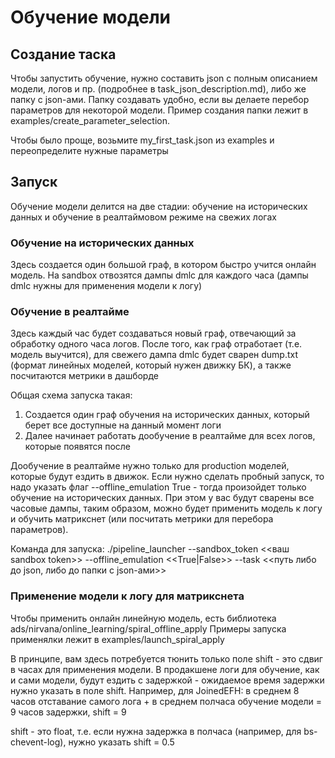 # Обучение модели

## Создание таска
Чтобы запустить обучение, нужно составить json с полным описанием модели, логов и пр. (подробнее в task_json_description.md), 
либо же папку с json-ами. Папку создавать удобно, если вы делаете перебор параметров для некоторой модели. Пример создания папки
лежит в examples/create_parameter_selection.

Чтобы было проще, возьмите my_first_task.json из examples и переопределите нужные параметры

## Запуск 
Обучение модели делится на две стадии: обучение на исторических данных и обучение в реалтаймовом режиме на свежих логах

### Обучение на исторических данных
Здесь создается один большой граф, в котором быстро учится онлайн модель. На sandbox отвозятся дампы dmlc для каждого часа
(дампы dmlc нужны для применения модели к логу)

### Обучение в реалтайме
Здесь каждый час будет создаваться новый граф, отвечающий за обработку одного часа логов. После того, как граф отработает (т.е. модель выучится), 
для свежего дампа dmlc будет сварен dump.txt (формат линейных моделей, который нужен движку БК), а также посчитаются метрики в дашборде

Общая схема запуска такая: 
1. Создается один граф обучения на исторических данных, который берет все доступные на данный момент логи
2. Далее начинает работать дообучение в реалтайме для всех логов, которые появятся после

Дообучение в реалтайме нужно только для production моделей, которые будут ездить в движок. Если нужно сделать пробный запуск, 
то надо указать флаг --offline_emulation True - тогда произойдет только обучение на исторических данных. При этом у вас будут
сварены все часовые дампы, таким образом, можно будет применить модель к логу и обучить матрикснет (или посчитать метрики для перебора параметров).

Команда для запуска:
./pipeline_launcher --sandbox_token <<ваш sandbox token>> --offline_emulation <<True|False>> --task <<путь либо до json, либо до папки с json-ами>>

### Применение модели к логу для матрикснета
Чтобы применить онлайн линейную модель, есть библиотека ads/nirvana/online_learning/spiral_offline_apply
Примеры запуска применялки лежит в examples/launch_spiral_apply

В принципе, вам здесь потребуется тюнить только поле shift - это сдвиг в часах для применения модели.
В продакшене логи для обучение, как и сами модели, будут ездить с задержкой - ожидаемое время задержки нужно указать в поле shift.
Например, для JoinedEFH: в среднем 8 часов отставание самого лога + в среднем полчаса обучение модели = 9 часов задержки, shift = 9

shift - это float, т.е. если нужна задержка в полчаса (например, для bs-chevent-log), нужно указать shift = 0.5

